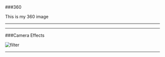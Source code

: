 ###360

This is my 360 image

<script src="//360.vizor.io/scripts/embed.js" data-vizorurl="https://360.vizor.io/embed/v/noar" ></script>

***
****

###Camera Effects

![filter](hornet.jpg?raw=true "Optional Title")

***
